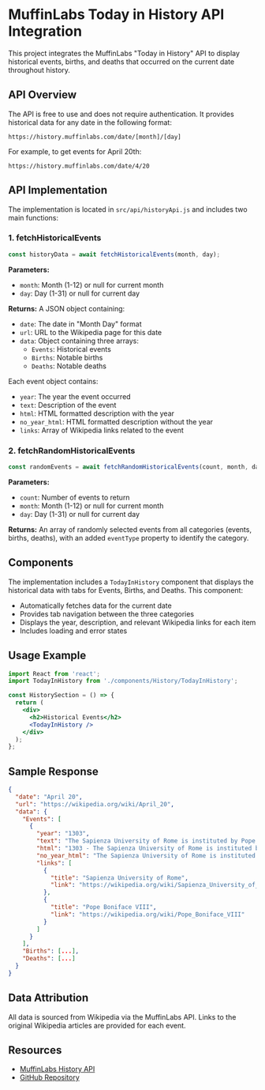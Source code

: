 # MuffinLabs Today in History API Integration

This project integrates the MuffinLabs "Today in History" API to display historical events, births, and deaths that occurred on the current date throughout history.

## API Overview

The API is free to use and does not require authentication. It provides historical data for any date in the following format:

```
https://history.muffinlabs.com/date/[month]/[day]
```

For example, to get events for April 20th:
```
https://history.muffinlabs.com/date/4/20
```

## API Implementation

The implementation is located in `src/api/historyApi.js` and includes two main functions:

### 1. fetchHistoricalEvents

```javascript
const historyData = await fetchHistoricalEvents(month, day);
```

**Parameters:**
- `month`: Month (1-12) or null for current month
- `day`: Day (1-31) or null for current day

**Returns:**
A JSON object containing:
- `date`: The date in "Month Day" format
- `url`: URL to the Wikipedia page for this date
- `data`: Object containing three arrays:
  - `Events`: Historical events
  - `Births`: Notable births
  - `Deaths`: Notable deaths

Each event object contains:
- `year`: The year the event occurred
- `text`: Description of the event
- `html`: HTML formatted description with the year
- `no_year_html`: HTML formatted description without the year
- `links`: Array of Wikipedia links related to the event

### 2. fetchRandomHistoricalEvents

```javascript
const randomEvents = await fetchRandomHistoricalEvents(count, month, day);
```

**Parameters:**
- `count`: Number of events to return
- `month`: Month (1-12) or null for current month
- `day`: Day (1-31) or null for current day

**Returns:**
An array of randomly selected events from all categories (events, births, deaths), with an added `eventType` property to identify the category.

## Components

The implementation includes a `TodayInHistory` component that displays the historical data with tabs for Events, Births, and Deaths. This component:

- Automatically fetches data for the current date
- Provides tab navigation between the three categories
- Displays the year, description, and relevant Wikipedia links for each item
- Includes loading and error states

## Usage Example

```jsx
import React from 'react';
import TodayInHistory from './components/History/TodayInHistory';

const HistorySection = () => {
  return (
    <div>
      <h2>Historical Events</h2>
      <TodayInHistory />
    </div>
  );
};
```

## Sample Response

```json
{
  "date": "April 20",
  "url": "https://wikipedia.org/wiki/April_20",
  "data": {
    "Events": [
      {
        "year": "1303",
        "text": "The Sapienza University of Rome is instituted by Pope Boniface VIII.",
        "html": "1303 - The Sapienza University of Rome is instituted by Pope Boniface VIII.",
        "no_year_html": "The Sapienza University of Rome is instituted by Pope Boniface VIII.",
        "links": [
          {
            "title": "Sapienza University of Rome",
            "link": "https://wikipedia.org/wiki/Sapienza_University_of_Rome"
          },
          {
            "title": "Pope Boniface VIII",
            "link": "https://wikipedia.org/wiki/Pope_Boniface_VIII"
          }
        ]
      }
    ],
    "Births": [...],
    "Deaths": [...]
  }
}
```

## Data Attribution

All data is sourced from Wikipedia via the MuffinLabs API. Links to the original Wikipedia articles are provided for each event.

## Resources

- [MuffinLabs History API](https://history.muffinlabs.com/)
- [GitHub Repository](https://github.com/muffinlabs/history.js) 